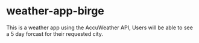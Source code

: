 # weather-app-birge

This is a weather app using the AccuWeather API, Users will be able to see a 5 day forcast for their requested city. 
